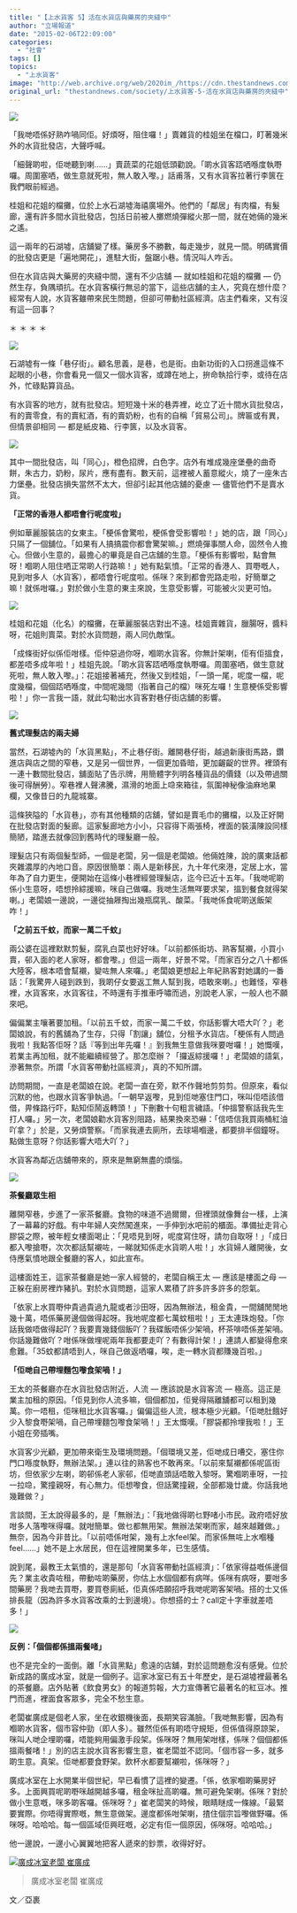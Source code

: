 ```yaml
---
title: "【上水貨客 5】活在水貨店與藥房的夾縫中"
author: "立場報道"
date: "2015-02-06T22:09:00"
categories:
  - "社會"
tags: []
topics:
  - "上水貨客"
image: "http://web.archive.org/web/2020im_/https://cdn.thestandnews.com/media/photos/cache/IMG_0807_P5YO2_COEDR_1200x0.png"
original_url: "thestandnews.com/society/上水貨客-5-活在水貨店與藥房的夾縫中"
---
```

![](http://web.archive.org/web/2020im_/https://cdn.thestandnews.com/media/photos/cache/IMG_0807_P5YO2_COEDR_1200x0.png)

「我哋唔係好熟咋喎同佢。好煩呀，阻住囉！」賣雜貨的桂姐坐在檔口，盯著幾米外的水貨批發店，大聲呼喊。

「細聲啲啦，佢哋聽到喇……」賣蔬菜的花姐低頭勸說。「啲水貨客踎哂喺度執嘢囉。周圍塞哂，做生意就死啦，無人敢入嚟。」話甫落，又有水貨客拉著行李篋在我們眼前經過。

桂姐和花姐的檔攤，位於上水石湖墟海禧廣場外。他們的「鄰居」有肉檔，有髮廊，還有許多間水貨批發店，包括日前被人擲燃燒彈縱火那一間，就在她倆的幾米之遙。

這一兩年的石湖墟，店舖變了樣。藥房多不勝數，每走幾步，就見一間。明碼實價的批發店更是「遍地開花」，進駐大街，盤踞小巷。情況叫人咋舌。

但在水貨店與大藥房的夾縫中間，還有不少店舖 — 就如桂姐和花姐的檔攤 — 仍然生存，負隅頑抗。在水貨客橫行無忌的當下，這些店舖的主人，究竟在想什麼？經常有人說，水貨客雖帶來民生問題，但卻可帶動社區經濟。店主們看來，又有沒有這一回事？

＊ ＊ ＊ ＊

[![](http://web.archive.org/web/2020im_/https://cdn.thestandnews.com/media/photos/cache/IMG_0806_s8ZsU_HBGx2_1200x0.png)](http://web.archive.org/web/20210628193359/https://cdn.thestandnews.com/media/photos/cache/IMG_0806_s8ZsU_HBGx2_1200x0.png)

石湖墟有一條「巷仔街」。顧名思義，是巷，也是街。由新功街的入口拐進這條不起眼的小巷，你會看見一個又一個水貨客，或蹲在地上，拚命執拾行李，或待在店外，忙碌點算貨品。

有水貨客的地方，就有批發店。短短幾十米的巷弄裡，屹立了近十間水貨批發店，有的賣零食，有的賣紅酒，有的賣奶粉，也有的自稱「貿易公司」。牌匾或有異，但情景卻相同 — 都是紙皮箱、行李篋，以及水貨客。

[![](http://web.archive.org/web/2020im_/https://cdn.thestandnews.com/media/photos/cache/IMG_0813_CsHvp_I4Wm4_1200x0.png)](http://web.archive.org/web/20210628193359/https://cdn.thestandnews.com/media/photos/cache/IMG_0813_CsHvp_I4Wm4_1200x0.png)

其中一間批發店，叫「同心」，橙色招牌，白色字。店外有堆成幾座堡壘的曲奇餅，朱古力，奶粉，尿片，應有盡有。數天前，這裡被人蓄意縱火，燒了一座朱古力堡壘。批發店損失當然不太大，但卻引起其他店舖的憂慮 — 儘管他們不是賣水貨。

**「正常的香港人都唔會行呢度啦」**

例如華麗服裝店的女東主。「梗係會驚啦，梗係會受影響啦！」她的店，跟「同心」只隔了一個舖位。「如果有人搞搞震你都會驚架嘛。」燃燒彈事關人命，固然令人擔心。但做小生意的，最擔心的畢竟是自己店舖的生意。「梗係有影響啦，點會無呀！嗰啲人阻住哂正常啲人行路嘛！」她有點氣憤。「正常的香港人、買嘢嘅人，見到咁多人（水貨客），都唔會行呢度啦。係咪？來到都會兜路走啦，好簡單之嘛！就係咁囉。」對於做小生意的東主來說，生意受影響，可能被火災更可怕。

[![](http://web.archive.org/web/2020im_/https://cdn.thestandnews.com/media/photos/cache/IMG_0816_YicsU_r2U8i_1200x0.png)](http://web.archive.org/web/20210628193359/https://cdn.thestandnews.com/media/photos/cache/IMG_0816_YicsU_r2U8i_1200x0.png)

桂姐和花姐（化名）的檔攤，在華麗服裝店對出不遠。桂姐賣雜貨，臘腸呀，醬料呀，花姐則賣菜。對於水貨問題，兩人同仇敵愾。

「成條街好似係佢咁樣。佢仲惡過你呀，嗰啲水貨客。你無計架喇，佢有佢搵食，都差唔多成年啦！」桂姐先說。「啲水貨客踎哂喺度執嘢囉。周圍塞哂，做生意就死啦，無人敢入嚟。」：花姐接著補充，然後又到桂姐，「一頭一尾，呢度一檔，呢度幾檔，個個踎哂喺度，中間呢幾間（指著自己的檔）咪死左囉！生意梗係受影響啦！」你一言我一語，就此勾勒出水貨客對巷仔街店舖的影響。

[![](http://web.archive.org/web/2020im_/https://cdn.thestandnews.com/media/photos/cache/IMG_20150202_160619-001_isyj6_I6WH4_1200x0.png)](http://web.archive.org/web/20210628193359/https://cdn.thestandnews.com/media/photos/cache/IMG_20150202_160619-001_isyj6_I6WH4_1200x0.png)

**舊式理髮店的兩夫婦**

當然，石湖墟內的「水貨黑點」，不止巷仔街。離開巷仔街，越過新康街馬路，鑽進店與店之間的窄巷，又是另一個世界，一個更加昏暗，更加齷齪的世界。裡頭有一連十數間批發店，舖面貼了告示牌，用簡體字列明各種貨品的價錢（以及帶過關後可得酬勞）。窄巷裡人聲沸騰，濕滑的地面上喼來箱往，氛圍神秘像油麻地果欄，又像昔日的九龍城寨。

這條狹隘的「水貨巷」，亦有其他種類的店舖，譬如是賣毛巾的攤檔，以及正好開在批發店對面的髮廊。這家髮廊地方小小，只容得下兩張椅，裡面的裝潢陳設同樣簡陋，踏進去就像回到舊時代的理髮廳一般。

理髮店只有兩個髮型師，一個是老闆，另一個是老闆娘。他倆姓陳，說的廣東話都夾雜濃厚的內地口音。原因很簡單：兩人是新移民，九十年代來港，定居上水，當年為了自力更生，便開始在這條小巷裡經營理髮店，迄今已近十五年。「我哋呢啲係小生意呀，唔想拎綜援嘛，咪自己做囉。我哋生活無咩要求架，搵到餐食就得架喇。」老闆娘一邊說，一邊從抽屜掏出幾瓶腐乳、酸菜。「我哋係食呢啲送飯架咋！」

**「之前五千蚊，而家一萬二千蚊」**

兩公婆在這裡默默剪髮，腐乳白菜也好好味。「以前都係街坊、熟客幫襯，小買小賣，邨入面的老人家呀，都會嚟。」但這一兩年，好景不常。「而家百分之八十都係大陸客，根本唔會幫襯，變咗無人來囉。」老闆娘更想起上年紀熟客對她講的一番話：「我驚畀人碰到跌到，我啲仔女要返工無人幫到我，唔敢來喇。」也難怪，窄巷裡，水貨客來，水貨客往，不時還有手推車呼嘯而過，別說老人家，一般人也不願來吧。

偏偏業主嚷著要加租。「以前五千蚊，而家一萬二千蚊，你話影響大唔大吖？」老闆娘說，有的舊舖為了生存，只得「割讓」舖位，分租予水貨店。「梗係有人問過我啦！我點答佢呀？話『等到出年先囉！』到我無生意做我咪要咁囉！」她慨嘆，若業主再加租，就不能繼續經營了。那怎麼辦？「攞返綜援囉！」老闆娘的語氣，滲著無奈。所謂「水貨客帶動社區經濟」，真的不知所謂。

訪問期間，一直是老闆娘在說。老闆一直在旁，默不作聲地剪剪剪。但原來，看似沉默的他，也跟水貨客爭執過。「一朝早返嚟，見到佢哋塞住門口，咪叫佢唔該借借，畀條路行吓，點知佢鬧返轉頭！」下刪數十句粗言穢語。「仲搵警察話我先生打人囉。」另一次，老闆娘勸水貨客別阻路，結果換來恐嚇：「信唔信我買兩桶紅油吖拿？」於是，又勞煩警察。「而家我連去廁所，去球場嗰邊，都要排半個鐘呀。點做生意呀？你話影響大唔大吖？」

水貨客為鄰近店舖帶來的，原來是無窮無盡的煩惱。

[![](http://web.archive.org/web/2020im_/https://cdn.thestandnews.com/media/photos/cache/IMG_0810_5TzaX_CxRer_1200x0.png)](http://web.archive.org/web/20210628193359/https://cdn.thestandnews.com/media/photos/cache/IMG_0810_5TzaX_CxRer_1200x0.png)

**茶餐廳眾生相**

離開窄巷，步進了一家茶餐廳。食物的味道不過爾爾，但裡頭就像舞台一樣，上演了一幕幕的好戲。有中年婦人突然闖進來，一手伸到水吧前的櫃面。準備扯走背心膠袋之際，被年輕女樓面喝止：「見唔見到呀，呢度寫住呀，請勿自取呀！」「成日都入嚟搶嘢，次次都話幫襯咗，一睇就知係走水貨啲人啦！」水貨婦人離開後，女侍應氣憤地跟全餐廳的客人，如此宣布。

這樓面姓王，這家茶餐廳是她一家人經營的，老闆自稱王太 — 應該是樓面之母 — 正躲在廚房裡炸豬扒。對於水貨問題，這家人累積了許多許多許多的怨氣。

「依家上水買嘢仲貴過貴過九龍或者沙田呀，因為無辦法，租金貴，一間舖閒閒地幾十萬，唔係藥房邊個做得起呀。我地呢度都七萬蚊租啦！」王太連珠炮發。「你話我做唔做得起吖？我要賣幾錢個飯吖？我碟飯唔係少架喎，杯茶啡唔係差架喎。你話幾難做吖？咁係咪做埋呢兩年我都要走吖？有數得計架！」連請人都變得愈來愈難。「35蚊都請唔到人，咪自己做返哂囉，唉，走一轉水貨都賺幾百啦。」

**「佢哋自己帶埋麵包嚟食架喎！」**

王太的茶餐廳亦在水貨批發店附近，人流 — 應該說是水貨客流 — 極高。這正是業主加租的原因。「佢見到你人流多嘛，個個都加，佢覺得隔離舖都可以租到幾萬。你一唔租，佢咪租比水貨客囉。」偏偏這些人流，根本極少光顧。「佢哋肚餓好少入黎食嘢架喎，自己帶埋麵包嚟食架喎！」王太慨嘆。「膠袋都拎埋我啦！」王小姐在旁插嘴。

水貨客少光顧，更加帶來衛生及環境問題。「個環境又差，佢哋成日嘈交，塞住你門口喺度執野，無辦法架。」連以往的熟客也不敢再來。「以前來幫襯都係呢區街坊，但依家少左喇，啲邨係老人家邨，佢哋直頭話唔敢入黎呀。驚嗰啲車呀，一拉一拉喼，驚撞親呀，有心無力。佢想嚟食，但話驚撞親，全部都幾廿歲。你話我地幾難做？」

言談間，王太說得最多的，是「無辦法」：「我地做得啲乜野啫小市民。政府唔好放咁多人落嚟咪得囉。就咁簡單。做乜都無用架。無辦法架喇而家，越來越難做。」無奈，因為今非昔比。「以前唔係咁架，幾有上水feel架。而家係無咗上水嗰種feel……」她不是上水居民，但在這裡開業多年，已生感情。

說到尾，最教王太氣憤的，還是那句「水貨客帶動社區經濟」：「依家得益嘅係邊個先？業主收貴咗租，帶動咗啲藥房，你估上水個個都有病咩。係咪有病呀，要咁多間藥房？我哋去買嘢，要買卷廁紙，佢真係唔願招呼我哋呢啲客架喎。搭的士又係排長龍（因為許多水貨客改乘的士到邊境）。你想搭的士？call定十字車就差唔多！」

[![](http://web.archive.org/web/2020im_/https://cdn.thestandnews.com/media/photos/cache/IMG_0826_Gmm8f_bnsTj_1200x0.png)](http://web.archive.org/web/20210628193359/https://cdn.thestandnews.com/media/photos/cache/IMG_0826_Gmm8f_bnsTj_1200x0.png)

**反例：「個個都係搵兩餐啫」**

也不是完全的一面倒。離「水貨黑點」愈遠的店舖，對於這問題愈沒有感覺。位於新成路的廣成冰室，就是一個例子。這家冰室已有五十年歷史，是石湖墟裡最著名的茶餐廳。店外貼著《飲食男女》的報道剪報，大力宣傳著它最著名的紅豆冰。推門而進，裡面食客眾多，完全不愁生意。

老闆崔廣成是個老人家，坐在收銀機後面，長期笑容滿臉。「我哋無影響，因為有嗰啲水貨客，個市容仲勁（即人多）。雖然佢係有啲唔守規矩，但係值得原諒架，咪叫人哋企埋啲囉，唔能夠用偏激手段架。係咪呀？無用架咁樣，係咪？個個都係搵兩餐啫！」別的店主說水貨客影響生意，崔老闆並不認同。「個市容一多，就多啲生意。真架。佢哋都要食野架。飲杯水都要幫襯啦，係咪呀？」

廣成冰室在上水開業半個世紀，早已看慣了這裡的變遷。「係，依家嗰啲藥房好多。上面興買呢啲嘢咪越開越多囉，租金咪扯高啲囉。無可避免架喇。係咪？對於做小生意嘅，咪多啲客囉。係咪呀？」崔老闆笑的時候，眼睛瞇成一條線。「最緊要實際。你唔得實際嘅，無生意做架。邊度都係咁架喇，揸住個宗旨嚟做野囉。係咪呀。哈哈哈。每一個區域佢興旺嘅，必定有佢一個原因，係咪呀。哈哈哈。」

他一邊說，一邊小心翼翼地把客人遞來的鈔票，收得好好。

[![廣成冰室老闆 崔廣成](http://web.archive.org/web/2020im_/https://cdn.thestandnews.com/media/photos/cache/IMG_0800_Zrbrm_mqBrc_1200x0.png)](http://web.archive.org/web/20210628193359/https://cdn.thestandnews.com/media/photos/cache/IMG_0800_Zrbrm_mqBrc_1200x0.png)

> 廣成冰室老闆 崔廣成

文／亞裹